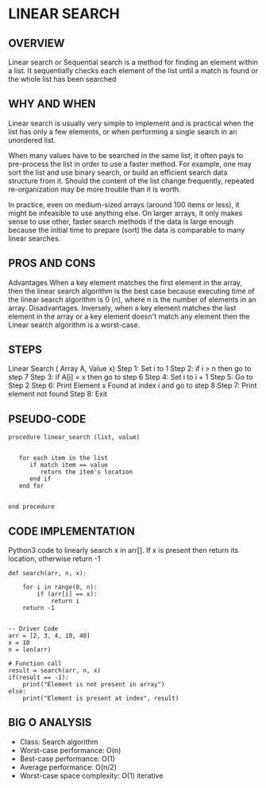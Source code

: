 # LINEAR SEARCH
## OVERVIEW
Linear search or Sequential search is a method for finding an element within a list. It sequentially checks each element of the list until a match is found or the whole list has been searched

## WHY AND WHEN
Linear search is usually very simple to implement and is practical when the list has only a few elements, or when performing a single search in an unordered list.

When many values have to be searched in the same list, it often pays to pre-process the list in order to use a faster method. For example, one may sort the list and use binary search, or build an efficient search data structure from it. Should the content of the list change frequently, repeated re-organization may be more trouble than it is worth.

In practice, even on medium-sized arrays (around 100 items or less), it might be infeasible to use anything else. On larger arrays, it only makes sense to use other, faster search methods if the data is large enough because the initial time to prepare (sort) the data is comparable to many linear searches.


## PROS AND CONS
Advantages 
When a key element matches the first element in the array, then the linear search algorithm is the best case because executing time of the linear search algorithm is 0 (n), where n is the number of elements in an array.
Disadvantages.
Inversely, when a key element matches the last element in the array or a key element doesn't match any element then the Linear search algorithm is a worst-case.

## STEPS
Linear Search ( Array A, Value x)  Step 1: Set i to 1
Step 2: if i > n then go to step 7
Step 3: if A[i] = x then go to step 6
Step 4: Set i to i + 1
Step 5: Go to Step 2
Step 6: Print Element x Found at index i and go to step 8
Step 7: Print element not found		Step 8: Exit

## PSEUDO-CODE
```
procedure linear_search (list, value)


   for each item in the list
      if match item == value
         return the item's location
      end if
   end for


end procedure
```
## CODE IMPLEMENTATION
Python3 code to linearly search x in arr[].
If x is present then return its location,
otherwise return -1
 
``` 
def search(arr, n, x):
 
    for i in range(0, n):
        if (arr[i] == x):
            return i
    return -1

 
-- Driver Code
arr = [2, 3, 4, 10, 40]
x = 10
n = len(arr)
 
# Function call
result = search(arr, n, x)
if(result == -1):
    print("Element is not present in array")
else:
    print("Element is present at index", result)
```

## BIG O ANALYSIS
* Class: Search algorithm
* Worst-case performance:	O(n)
* Best-case performance:	O(1)
* Average performance:	O(n/2)
* Worst-case space complexity:	O(1) iterative
